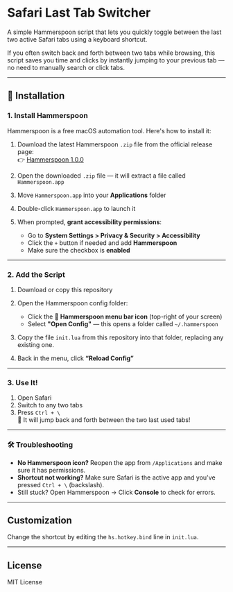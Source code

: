# Safari Last Tab Switcher

A simple Hammerspoon script that lets you quickly toggle between the last two active Safari tabs using a keyboard shortcut.  

If you often switch back and forth between two tabs while browsing, this script saves you time and clicks by instantly jumping to your previous tab — no need to manually search or click tabs.

---

## 🚀 Installation

### 1. Install Hammerspoon

Hammerspoon is a free macOS automation tool. Here's how to install it:

1. Download the latest Hammerspoon `.zip` file from the official release page:  
   👉 [Hammerspoon 1.0.0](https://github.com/Hammerspoon/hammerspoon/releases/tag/1.0.0)

2. Open the downloaded `.zip` file — it will extract a file called `Hammerspoon.app`

3. Move `Hammerspoon.app` into your **Applications** folder

4. Double-click `Hammerspoon.app` to launch it

5. When prompted, **grant accessibility permissions**:
   - Go to **System Settings > Privacy & Security > Accessibility**
   - Click the `+` button if needed and add **Hammerspoon**
   - Make sure the checkbox is **enabled**

---

### 2. Add the Script

1. Download or copy this repository

2. Open the Hammerspoon config folder:

   - Click the 🔨 **Hammerspoon menu bar icon** (top-right of your screen)
   - Select **"Open Config"** — this opens a folder called `~/.hammerspoon`

3. Copy the file `init.lua` from this repository into that folder, replacing any existing one.

4. Back in the menu, click **“Reload Config”**

---

### 3. Use It!

1. Open Safari
2. Switch to any two tabs
3. Press `Ctrl + \`  
   🔁 It will jump back and forth between the two last used tabs!

---

### 🛠 Troubleshooting

- **No Hammerspoon icon?** Reopen the app from `/Applications` and make sure it has permissions.
- **Shortcut not working?** Make sure Safari is the active app and you've pressed `Ctrl + \` (backslash).
- Still stuck? Open Hammerspoon → Click **Console** to check for errors.

---

## Customization

Change the shortcut by editing the `hs.hotkey.bind` line in `init.lua`.

---

## License

MIT License
